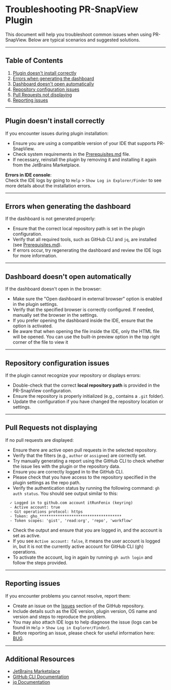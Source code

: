 # Troubleshooting PR-SnapView Plugin

This document will help you troubleshoot common issues when using PR-SnapView. Below are typical scenarios and suggested solutions.

---

## Table of Contents

1. [Plugin doesn't install correctly](#plugin-doesnt-install-correctly)
2. [Errors when generating the dashboard](#errors-when-generating-the-dashboard)
3. [Dashboard doesn't open automatically](#dashboard-doesnt-open-automatically)
4. [Repository configuration issues](#repository-configuration-issues)
5. [Pull Requests not displaying](#pull-requests-not-displaying)
6. [Reporting issues](#reporting-issues)

---

## Plugin doesn't install correctly

If you encounter issues during plugin installation:

- Ensure you are using a compatible version of your IDE that supports PR-SnapView.
- Check system requirements in the [Prerequisites.md](https://github.com/itRunFenix/PR-SnapView-plugin/blob/master/Prerequisites.md) file.
- If necessary, reinstall the plugin by removing it and installing it again from the JetBrains Marketplace.

**Errors in IDE console**:  
Check the IDE logs by going to `Help` > `Show Log in Explorer/Finder` to see more details about the installation errors.

---

## Errors when generating the dashboard

If the dashboard is not generated properly:

- Ensure that the correct local repository path is set in the plugin configuration.
- Verify that all required tools, such as GitHub CLI and `jq`, are installed (see [Prerequisites.md](https://github.com/itRunFenix/PR-SnapView-plugin/blob/master/Prerequisites.md)).
- If errors occur, try regenerating the dashboard and review the IDE logs for more information.

---

## Dashboard doesn't open automatically

If the dashboard doesn't open in the browser:

- Make sure the "Open dashboard in external browser" option is enabled in the plugin settings.
- Verify that the specified browser is correctly configured. If needed, manually set the browser in the settings.
- If you prefer opening the dashboard inside the IDE, ensure that the option is activated.
- Be aware that when opening the file inside the IDE, only the HTML file will be opened. You can use the built-in preview option in the top right corner of the file to view it

---

## Repository configuration issues

If the plugin cannot recognize your repository or displays errors:

- Double-check that the correct **local repository path** is provided in the PR-SnapView configuration.
- Ensure the repository is properly initialized (e.g., contains a `.git` folder).
- Update the configuration if you have changed the repository location or settings.

---

## Pull Requests not displaying

If no pull requests are displayed:

- Ensure there are active open pull requests in the selected repository.
- Verify that the filters (e.g., `author` or `assignee`) are correctly set.
- Try manually generating a report using the GitHub CLI to check whether the issue lies with the plugin or the repository data.
- Ensure you are correctly logged in to the GitHub CLI.
- Please check that you have access to the repository specified in the plugin settings as the repo path.
- Verify the authentication status by running the following command: `gh auth status`. You should see output similar to this:
```
  ✓ Logged in to github.com account itRunFenix (keyring)
  - Active account: true
  - Git operations protocol: https
  - Token: gho_************************************
  - Token scopes: 'gist', 'read:org', 'repo', 'workflow'
```
- Check the output and ensure that you are logged in, and the account is set as active.
- If you see `Active account: false`, it means the user account is logged in, but it is not the currently active account for GitHub CLI (gh) operations.
- To activate the account, log in again by running `gh auth login` and follow the steps provided.


---

## Reporting issues

If you encounter problems you cannot resolve, report them:

- Create an issue on the [Issues](https://github.com/itRunFenix/PR-SnapView-plugin/issues) section of the GitHub repository.
- Include details such as the IDE version, plugin version, OS name and version and steps to reproduce the problem.
- You may also attach IDE logs to help diagnose the issue (logs can be found in `Help` > `Show Log in Explorer/Finder`).
- Before reporting an issue, please check for useful information here: [BUG](https://github.com/itRunFenix/PR-SnapView-plugin/blob/master/BUG.md).
---

## Additional Resources

- [JetBrains Marketplace](https://plugins.jetbrains.com/)
- [GitHub CLI Documentation](https://cli.github.com/)
- [jq Documentation](https://stedolan.github.io/jq/)
